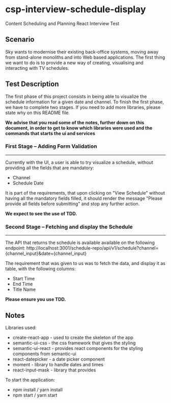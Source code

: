 # csp-interview-schedule-display
Content Scheduling and Planning React Interview Test

## Scenario 
Sky wants to modernise their existing back-office systems, moving away from stand-alone monoliths and into Web based applications. The first thing we want to do is to provide a new way of creating, visualising and interacting with TV schedules.

## Test Description 
The first phase of this project consists in being able to visualize the schedule information for a given date and channel. To finish the first phase, we have to complete two stages. If you need to add more libraries, please state why on this README file.

**We advise that you read some of the notes, further down on this document, in order to get to know which libraries were used and the commands that starts the ui and services** 

### First Stage – Adding Form Validation
----
Currently with the UI, a user is able to try visualize a schedule, without providing all the fields that are mandatory:
* Channel
* Schedule Date

It is part of the requirements, that upon clicking on "View Schedule" without having all the mandatory fields filled, it should render the message "Please provide all fields before submitting" and stop any further action.

**We expect to see the use of TDD.**

### Second Stage – Fetching and display the Schedule
----
The API that returns the schedule is available available on the following endpoint:
http://localhost:3001/schedule-repo/api/v1/schedule?channel={channel_input}&date={channel_input}

The requirement that was given to us was to fetch the data, and display it as table, with the following columns:
* Start Time
* End Time
* Title Name

**Please ensure you use TDD.** 

## Notes
Libraries used:
* create-react-app - used to create the skeleton of the app
* semantic-ui-css - the css framework that gives the styling
* semantic-ui-react - provides react components for the styling components from semantic-ui
* react-datepicker - a date picker component
* moment - library to handle dates and times
* react-input-mask - library that provides

To start the application:
* npm install / yarn install 
* npm start / yarn start

